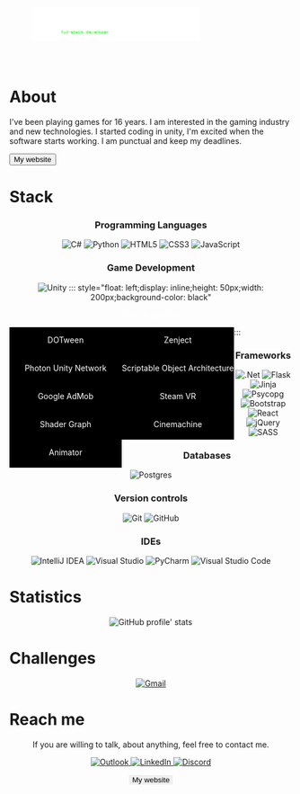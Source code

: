 <a href="https://jaroslawkaa.pythonanywhere.com/">
    <img src="fulllogo.svg" alt="Jarosław Kaszczak" id="logo" style="max-width: 85%; margin: 40px">
</a>

# About

I've been playing games for 16 years. I am interested in the gaming industry and new technologies. I started coding in unity, I'm excited when the software starts working. I am punctual and keep my deadlines. 

<a href="https://jaroslawkaa.pythonanywhere.com/">
    <button type="button">My website</button>
</a>

# Stack

<h3 align="center">Programming Languages</h3>
<p align="center">
    <img alt="C#" src="https://img.shields.io/badge/c%23-%23239120.svg?style=for-the-badge&logo=c-sharp&logoColor=white"/>
   <img alt="Python" src="https://img.shields.io/badge/python-%2314354C.svg?style=for-the-badge&logo=python&logoColor=white"/>
   <img alt="HTML5" src="https://img.shields.io/badge/html5-%23E34F26.svg?style=for-the-badge&logo=html5&logoColor=white"/>
    <img alt="CSS3" src="https://img.shields.io/badge/css3-%231572B6.svg?style=for-the-badge&logo=css3&logoColor=white"/>
    <img alt="JavaScript" src="https://img.shields.io/badge/javascript-%23323330.svg?style=for-the-badge&logo=javascript&logoColor=%23F7DF1E"/>
<!--     <img alt="TypeScript" src="https://img.shields.io/badge/typescript-%23007ACC.svg?style=for-the-badge&logo=typescript&logoColor=white"/> -->
<!--     <img alt="C++" src="https://img.shields.io/badge/c++-%2300599C.svg?style=for-the-badge&logo=c%2B%2B&logoColor=white"/> -->
</p>


<h3 align="center">Game Development</h3>
<p align="center">
    <img alt="Unity" src="https://img.shields.io/badge/unity-%23000000.svg?style=for-the-badge&logo=unity&logoColor=white"/>
    ::: style="float: left;display: inline;height: 50px;width: 200px;background-color: black"
        <p align="center" style="color:white">Odin Inspector</p>
    :::
    <div style="float: left;display: inline;height: 50px;width: 200px;background-color: black">
        <p align="center" style="color:white">DOTween</p>
    </div>
    <div style="float: left;display: inline;height: 50px;width: 200px;background-color: black">
        <p align="center" style="color:white">Zenject</p>
    </div>
    <div style="float: left;display: inline;height: 50px;width: 200px;background-color: black">
        <p align="center" style="color:white">Photon Unity Network</p>
    </div>
    <div style="float: left;display: inline;height: 50px;width: 200px;background-color: black">
        <p align="center" style="color:white">Scriptable Object Architecture</p>
    </div>
    <div style="float: left;display: inline;height: 50px;width: 200px;background-color: black">
        <p align="center" style="color:white">Google AdMob</p>
    </div>
    <div style="float: left;display: inline;height: 50px;width: 200px;background-color: black">
        <p align="center" style="color:white">Steam VR</p>
    </div>
    <div style="float: left;display: inline;height: 50px;width: 200px;background-color: black">
        <p align="center" style="color:white">Shader Graph</p>
    </div>
    <div style="float: left;display: inline;height: 50px;width: 200px;background-color: black">
        <p align="center" style="color:white">Cinemachine</p>
    </div>
    <div style="float: left;display: inline;height: 50px;width: 200px;background-color: black">
        <p align="center" style="color:white">Animator</p>
    </div>
</p>

<h3 align="center">Frameworks</h3>
<p align="center">
    <img alt=".Net" src="https://img.shields.io/badge/.NET-5C2D91?style=for-the-badge&logo=.net&logoColor=white"/>
   <img alt="Flask" src="https://img.shields.io/badge/flask-%23000.svg?style=for-the-badge&logo=flask&logoColor=white"/>
    <img alt="Jinja" src="https://img.shields.io/badge/-jinja-B41717?logo=Jinja&style=for-the-badge&color=gray&logoColor=white" />
    <img alt="Psycopg" src="https://img.shields.io/static/v1?style=for-the-badge&color=gray&label=&message=psycopg&logo=psycopg&logoColor=white" />
    <img alt="Bootstrap" src="https://img.shields.io/badge/bootstrap-%23563D7C.svg?style=for-the-badge&logo=bootstrap&logoColor=white"/>
    <img alt="React" src="https://img.shields.io/badge/react-%2320232a.svg?style=for-the-badge&logo=react&logoColor=%2361DAFB"/>
    <img alt="jQuery" src="https://img.shields.io/badge/jquery-%230769AD.svg?style=for-the-badge&logo=jquery&logoColor=white"/>
    <img alt="SASS" src="https://img.shields.io/badge/SASS-hotpink.svg?style=for-the-badge&logo=SASS&logoColor=white"/>
</p>

<h3 align="center">Databases</h3>
<p align="center">
    <img alt="Postgres" src ="https://img.shields.io/badge/postgres-%23316192.svg?style=for-the-badge&logo=postgresql&logoColor=white"/>

<h3 align="center">Version controls</h3>
<p align="center">
    <img alt="Git" src="https://img.shields.io/badge/git-%23F05033.svg?style=for-the-badge&logo=git&logoColor=white"/>
    <img alt="GitHub" src="https://img.shields.io/badge/github-%23121011.svg?style=for-the-badge&logo=github&logoColor=white"/>
</p>

<h3 align="center">IDEs</h3>
<p align="center">
    <img alt="IntelliJ IDEA" src="https://img.shields.io/badge/IntelliJIDEA-000000.svg?style=for-the-badge&logo=intellij-idea&logoColor=white"/>
    <img alt="Visual Studio" src="https://img.shields.io/badge/VisualStudio-5C2D91.svg?style=for-the-badge&logo=visual-studio&logoColor=white"/>
   <img alt="PyCharm" src="https://img.shields.io/badge/pycharm-143?style=for-the-badge&logo=pycharm&logoColor=black&color=black&labelColor=green"/>
    <img alt="Visual Studio Code" src="https://img.shields.io/badge/VisualStudioCode-0078d7.svg?style=for-the-badge&logo=visual-studio-code&logoColor=white"/>
</p>

# Statistics

<p align="center">
    <img alt="GitHub profile' stats" src="https://metrics.lecoq.io/JaroslawKAA?template=classic&languages=1&languages.limit=8&languages.sections=most-used&languages.colors=github&languages.threshold=0%25&languages.indepth=false&languages.recent.load=300&languages.recent.days=14&config.timezone=Europe%2FWarsaw" />
</p>


# Challenges

<p align="center">
    <a href="https://www.codewars.com/users/JaroslawKa" target="_blank">
        <img alt="Gmail" src="https://www.codewars.com/users/JaroslawKa/badges/large" />
    </a>
</p>


# Reach me

<p align="center">
    If you are willing to talk, about anything, feel free to contact me.
</p>

<p align="center">
    <a href="mailto:kaszczak.jaroslaw@outlook.com?subject=Hello%20Jarosław,%20from%20GitHub!" target="_blank">
    <img alt="Outlook" src="https://img.shields.io/badge/Microsoft_Outlook-0078D4?style=for-the-badge&logo=microsoft-outlook&logoColor=white" />
    <a href="https://www.linkedin.com/in/jaros%C5%82aw-kaszczak-098781129/" target="_blank">
        <img alt="LinkedIn" src="https://img.shields.io/badge/linkedin-%230077B5.svg?style=for-the-badge&logo=linkedin&logoColor=white"/>
    </a>
    <a href="https://discordapp.com/users/751203689607200829" target"_blank">
        <img alt="Discord" src="https://img.shields.io/badge/%3CServer%3E-%237289DA.svg?style=for-the-badge&logo=discord&logoColor=white"/>
    </a>   
</p>
   <p align="center"> 
     <a href="https://jaroslawkaa.pythonanywhere.com/">
        <button type="button" style="border:1px">My website</button>
    </a>
   </p>
